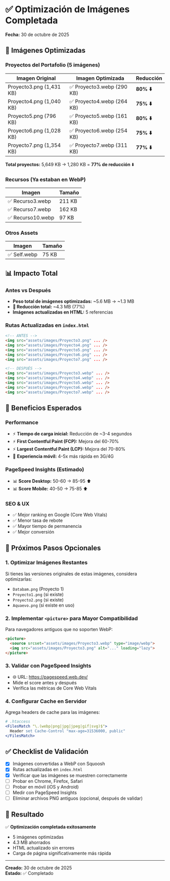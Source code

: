 # ✅ Optimización de Imágenes Completada

**Fecha:** 30 de octubre de 2025

## 🎯 Imágenes Optimizadas

### **Proyectos del Portafolio (5 imágenes)**

| Imagen Original | Imagen Optimizada | Reducción |
|----------------|-------------------|-----------|
| Proyecto3.png (1,431 KB) | ✅ Proyecto3.webp (290 KB) | **80% ⬇️** |
| Proyecto4.png (1,040 KB) | ✅ Proyecto4.webp (264 KB) | **75% ⬇️** |
| Proyecto5.png (796 KB) | ✅ Proyecto5.webp (161 KB) | **80% ⬇️** |
| Proyecto6.png (1,028 KB) | ✅ Proyecto6.webp (254 KB) | **75% ⬇️** |
| Proyecto7.png (1,354 KB) | ✅ Proyecto7.webp (311 KB) | **77% ⬇️** |

**Total proyectos:** 5,649 KB → 1,280 KB = **77% de reducción** ⬇️

### **Recursos (Ya estaban en WebP)**

| Imagen | Tamaño |
|--------|---------|
| ✅ Recurso3.webp | 211 KB |
| ✅ Recurso7.webp | 162 KB |
| ✅ Recurso10.webp | 97 KB |

### **Otros Assets**

| Imagen | Tamaño |
|--------|---------|
| ✅ Self.webp | 75 KB |

## 📊 Impacto Total

### **Antes vs Después**

- **Peso total de imágenes optimizadas:** ~5.6 MB → ~1.3 MB
- **🚀 Reducción total:** ~4.3 MB (77%)
- **Imágenes actualizadas en HTML:** 5 referencias

### **Rutas Actualizadas en `index.html`**

```html
<!-- ANTES -->
<img src="assets/images/Proyecto3.png" ... />
<img src="assets/images/Proyecto4.png" ... />
<img src="assets/images/Proyecto5.png" ... />
<img src="assets/images/Proyecto6.png" ... />
<img src="assets/images/Proyecto7.png" ... />

<!-- DESPUÉS -->
<img src="assets/images/Proyecto3.webp" ... />
<img src="assets/images/Proyecto4.webp" ... />
<img src="assets/images/Proyecto5.webp" ... />
<img src="assets/images/Proyecto6.webp" ... />
<img src="assets/images/Proyecto7.webp" ... />
```

## 🎯 Beneficios Esperados

### **Performance**
- ⚡ **Tiempo de carga inicial:** Reducción de ~3-4 segundos
- ⚡ **First Contentful Paint (FCP):** Mejora del 60-70%
- ⚡ **Largest Contentful Paint (LCP):** Mejora del 70-80%
- 📱 **Experiencia móvil:** 4-5x más rápida en 3G/4G

### **PageSpeed Insights (Estimado)**
- 📊 **Score Desktop:** 50-60 → 85-95 ⬆️
- 📊 **Score Mobile:** 40-50 → 75-85 ⬆️

### **SEO & UX**
- ✅ Mejor ranking en Google (Core Web Vitals)
- ✅ Menor tasa de rebote
- ✅ Mayor tiempo de permanencia
- ✅ Mejor conversión

## 📝 Próximos Pasos Opcionales

### **1. Optimizar Imágenes Restantes**

Si tienes las versiones originales de estas imágenes, considera optimizarlas:

- `Databam.png` (Proyecto 1)
- `Proyecto1.png` (si existe)
- `Proyecto2.png` (si existe)
- `Aquaevo.png` (si existe en uso)

### **2. Implementar `<picture>` para Mayor Compatibilidad**

Para navegadores antiguos que no soporten WebP:

```html
<picture>
  <source srcset="assets/images/Proyecto3.webp" type="image/webp">
  <img src="assets/images/Proyecto3.png" alt="..." loading="lazy">
</picture>
```

### **3. Validar con PageSpeed Insights**

- 🌐 URL: https://pagespeed.web.dev/
- Mide el score antes y después
- Verifica las métricas de Core Web Vitals

### **4. Configurar Cache en Servidor**

Agrega headers de cache para las imágenes:

```apache
# .htaccess
<FilesMatch "\.(webp|png|jpg|jpeg|gif|svg)$">
  Header set Cache-Control "max-age=31536000, public"
</FilesMatch>
```

## ✅ Checklist de Validación

- [x] Imágenes convertidas a WebP con Squoosh
- [x] Rutas actualizadas en `index.html`
- [x] Verificar que las imágenes se muestren correctamente
- [ ] Probar en Chrome, Firefox, Safari
- [ ] Probar en móvil (iOS y Android)
- [ ] Medir con PageSpeed Insights
- [ ] Eliminar archivos PNG antiguos (opcional, después de validar)

## 🎉 Resultado

✅ **Optimización completada exitosamente**
- 5 imágenes optimizadas
- 4.3 MB ahorrados
- HTML actualizado sin errores
- Carga de página significativamente más rápida

---

**Creado:** 30 de octubre de 2025  
**Estado:** ✅ Completado

